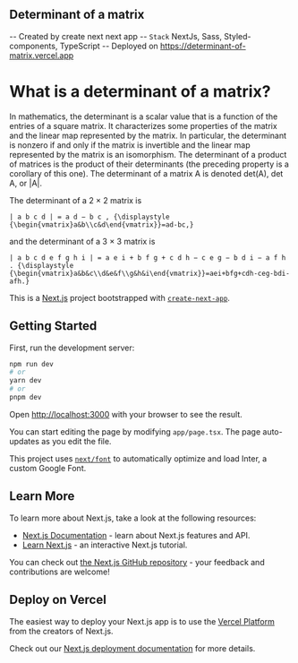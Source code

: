 ## Determinant of a matrix
-- Created by create next next app
-- `Stack` NextJs, Sass, Styled-components, TypeScript
-- Deployed on https://determinant-of-matrix.vercel.app

# What is a determinant of a matrix?
In mathematics, the determinant is a scalar value that is a function of the entries of a square matrix. It characterizes some properties of the matrix and the linear map represented by the matrix. In particular, the determinant is nonzero if and only if the matrix is invertible and the linear map represented by the matrix is an isomorphism. The determinant of a product of matrices is the product of their determinants (the preceding property is a corollary of this one). The determinant of a matrix A is denoted det(A), det A, or |A|.

The determinant of a 2 × 2 matrix is

    | a b c d | = a d − b c , {\displaystyle {\begin{vmatrix}a&b\\c&d\end{vmatrix}}=ad-bc,}

and the determinant of a 3 × 3 matrix is

    | a b c d e f g h i | = a e i + b f g + c d h − c e g − b d i − a f h . {\displaystyle {\begin{vmatrix}a&b&c\\d&e&f\\g&h&i\end{vmatrix}}=aei+bfg+cdh-ceg-bdi-afh.}
    

This is a [Next.js](https://nextjs.org/) project bootstrapped with [`create-next-app`](https://github.com/vercel/next.js/tree/canary/packages/create-next-app).

## Getting Started

First, run the development server:

```bash
npm run dev
# or
yarn dev
# or
pnpm dev
```

Open [http://localhost:3000](http://localhost:3000) with your browser to see the result.

You can start editing the page by modifying `app/page.tsx`. The page auto-updates as you edit the file.

This project uses [`next/font`](https://nextjs.org/docs/basic-features/font-optimization) to automatically optimize and load Inter, a custom Google Font.

## Learn More

To learn more about Next.js, take a look at the following resources:

- [Next.js Documentation](https://nextjs.org/docs) - learn about Next.js features and API.
- [Learn Next.js](https://nextjs.org/learn) - an interactive Next.js tutorial.

You can check out [the Next.js GitHub repository](https://github.com/vercel/next.js/) - your feedback and contributions are welcome!

## Deploy on Vercel

The easiest way to deploy your Next.js app is to use the [Vercel Platform](https://vercel.com/new?utm_medium=default-template&filter=next.js&utm_source=create-next-app&utm_campaign=create-next-app-readme) from the creators of Next.js.

Check out our [Next.js deployment documentation](https://nextjs.org/docs/deployment) for more details.
